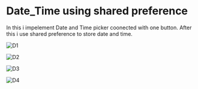 # Date_Time using shared preference
In this i impelement Date and Time picker coonected with one button.
After this i use shared preference to store date and time.

![D1](https://github.com/ADMusab12/Date_Time/assets/135734466/fea4c752-b58b-4959-af7f-48287d38754e)

![D2](https://github.com/ADMusab12/Date_Time/assets/135734466/69c60e3c-6586-496c-9592-44feea6e7684)

![D3](https://github.com/ADMusab12/Date_Time/assets/135734466/f19f912c-0847-4ae7-bfc0-ec29d43f5345)

![D4](https://github.com/ADMusab12/Date_Time/assets/135734466/d99f4381-6aac-40bf-980b-15b02f4bfc08)
